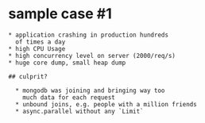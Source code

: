 
  # sample case #1

    * application crashing in production hundreds
      of times a day
    * high CPU Usage
    * high concurrency level on server (2000/req/s)
    * huge core dump, small heap dump

    ## culprit?

      * mongodb was joining and bringing way too
        much data for each request
      * unbound joins, e.g. people with a million friends
      * async.parallel without any `Limit`

